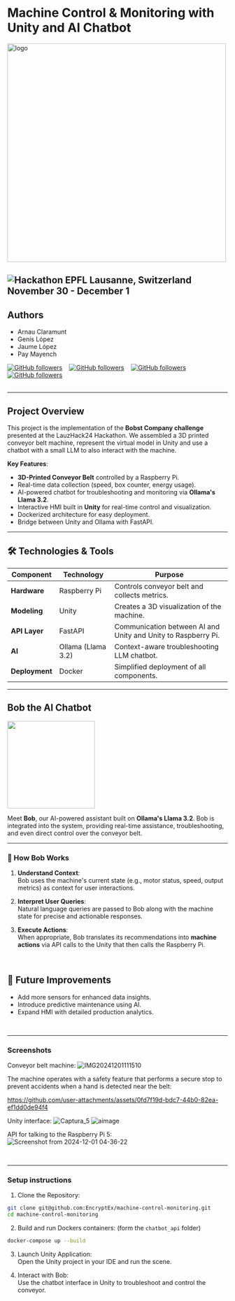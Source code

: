# Machine Control & Monitoring with Unity and AI Chatbot

<img src="https://lauzhack.com/images/logo.svg" alt="logo" width="500"/>

![Hackathon](https://lauzhack.com/) EPFL Lausanne, Switzerland<br>
November 30 - December 1
---
## Authors
- Arnau Claramunt
- Genís López
- Jaume López
- Pay Mayench

[![GitHub followers](https://img.shields.io/github/followers/ArnauCS03?label=ArnauCS03)](https://github.com/ArnauCS03) &nbsp;&nbsp; 
[![GitHub followers](https://img.shields.io/github/followers/GenisLopez5?label=GenisLopez5)](https://github.com/GenisLopez5) &nbsp;&nbsp; 
[![GitHub followers](https://img.shields.io/github/followers/EncryptEx?label=EncryptEx)](https://github.com/EncryptEx) &nbsp;&nbsp; 
[![GitHub followers](https://img.shields.io/github/followers/PauMayench?label=PauMayench)](https://github.com/PauMayench) <br><br>


---

## Project Overview

This project is the implementation of the **Bobst Company challenge** presented at the LauzHack24 Hackathon. We assembled a 3D printed conveyor belt machine, represent the virtual model in Unity and use a chatbot with a small LLM to also interact with the machine.

**Key Features**:  
- **3D-Printed Conveyor Belt** controlled by a Raspberry Pi.  
- Real-time data collection (speed, box counter, energy usage).  
- AI-powered chatbot for troubleshooting and monitoring via **Ollama's Llama 3.2**.  
- Interactive HMI built in **Unity** for real-time control and visualization.  
- Dockerized architecture for easy deployment.
- Bridge between Unity and Ollama with FastAPI.


---

## 🛠️ Technologies & Tools  

| **Component**       | **Technology**    | **Purpose**                                   |
|----------------------|-------------------|-----------------------------------------------|
| **Hardware**         | Raspberry Pi      | Controls conveyor belt and collects metrics. |
| **Modeling**         | Unity             | Creates a 3D visualization of the machine.   |
| **API Layer**        | FastAPI           | Communication between AI and Unity and Unity to Raspberry Pi.  |
| **AI**               | Ollama (Llama 3.2)| Context-aware troubleshooting LLM chatbot.   |
| **Deployment**       | Docker            | Simplified deployment of all components.     |

---

## Bob the AI Chatbot  


<img src="https://github.com/user-attachments/assets/aa974f4d-28fc-481a-b16a-9a7cf045e1f4" width="200"/>

Meet **Bob**, our AI-powered assistant built on **Ollama's Llama 3.2**. Bob is integrated into the system, providing real-time assistance, troubleshooting, and even direct control over the conveyor belt.

---

### 🧠 How Bob Works  

1. **Understand Context**:  
   Bob uses the machine's current state (e.g., motor status, speed, output metrics) as context for user interactions.

2. **Interpret User Queries**:  
   Natural language queries are passed to Bob along with the machine state for precise and actionable responses.

3. **Execute Actions**:  
   When appropriate, Bob translates its recommendations into **machine actions** via API calls to the Unity that then calls the Raspberry Pi.


<br>


## 🔮 Future Improvements
- Add more sensors for enhanced data insights.
- Introduce predictive maintenance using AI.
- Expand HMI with detailed production analytics.

<br>

---

### Screenshots

Conveyor belt machine:
![IMG20241201111510](https://github.com/user-attachments/assets/a1c6302c-2a39-4ec9-8342-4851ba1c60b9)


The machine operates with a safety feature that performs a secure stop to prevent accidents when a hand is detected near the belt:


https://github.com/user-attachments/assets/0fd7f19d-bdc7-44b0-82ea-ef1dd0de94f4



Unity interface:
![Captura_5](https://github.com/user-attachments/assets/ef5957ea-d579-46e6-9464-a22fba821c0b)
![aimage](https://github.com/user-attachments/assets/7947538a-e56b-42aa-b0e9-361fe7e13a50)


API for talking to the Raspberry Pi 5:
![Screenshot from 2024-12-01 04-36-22](https://github.com/user-attachments/assets/71442875-a2fd-4d2d-a9a7-f798587fd7a7)



<br>

---

### Setup instructions

1. Clone the Repository:  
```bash
git clone git@github.com:EncryptEx/machine-control-monitoring.git
cd machine-control-monitoring
```

2. Build and run Dockers containers: (form the `chatbot_api` folder)
```bash
docker-compose up --build
```

3. Launch Unity Application:<br>
Open the Unity project in your IDE and run the scene.

4. Interact with Bob:<br>
Use the chatbot interface in Unity to troubleshoot and control the conveyor.


<br><br>
